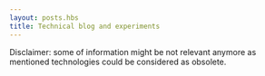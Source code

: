 ```yaml
---
layout: posts.hbs
title: Technical blog and experiments
---
```


Disclaimer: some of information might be not relevant anymore as mentioned technologies could be considered as obsolete.
